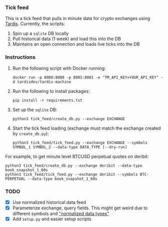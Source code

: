 ### Tick feed
This is a tick feed that pulls in minute data for crypto exchanges using [Tardis](https://tardis.dev/).
Currently, the scripts:
1. Spin up a `sqlite` DB locally
2. Pull historical data (1 week) and load this into the DB
3. Maintains an open connection and loads live ticks into the DB

### Instructions 
1. Run the following script with Docker running:
	```
	docker run -p 8000:8000 -p 8001:8001 -e "TM_API_KEY=YOUR_API_KEY" -d tardisdev/tardis-machine
	```
2. Run the following to install packages:
	```
	pip install -r requirements.txt
	```
3. Set up the `sqlite` DB:
	```
	python3 tick_feed/create_db.py --exchange EXCHANGE
	```
4. Start the tick feed loading (exchange must match the exchange created by `create_db.py`):
	```
	python3 tick_feed/tick_feed.py --exchange EXCHANGE --symbols SYMBOL_1 SYMBOL_2 --data-type DATA_TYPE [--dry-run]
	```
For example, to get minute level BTCUSD perpetual quotes on deribit:
```
python3 tick_feed/create_db.py --exchange deribit --data-type book_snapshot_1_60s
python3 tick_feed/tick_feed.py --exchange deribit --symbols BTC-PERPETUAL --data-type book_snapshot_1_60s
```

### TODO
- [x] Use normalized historical data feed
- [x] Parameterize exchange, query fields. This might get weird due to different symbols and ["normalized data types"](https://docs.tardis.dev/api/tardis-machine#normalized-data-types)
- [x] Add `setup.py` and easier setup scripts
